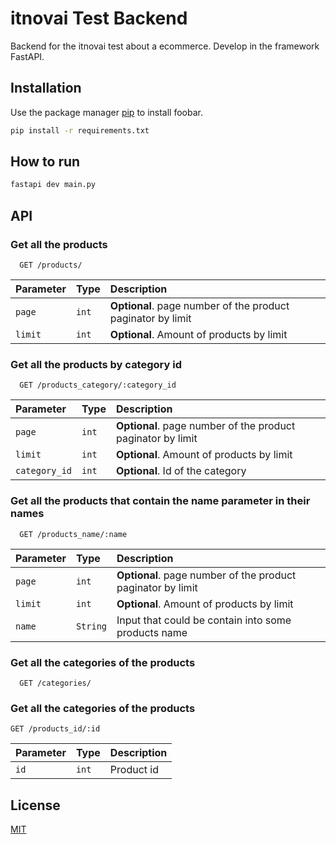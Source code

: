 # itnovai Test Backend

Backend for the itnovai test about a ecommerce. Develop in the framework FastAPI.
## Installation

Use the package manager [pip](https://pip.pypa.io/en/stable/) to install foobar.

```bash
pip install -r requirements.txt
```

## How to run

```bash
fastapi dev main.py
```

## API

### Get all the products

```http
  GET /products/
```

| Parameter | Type     | Description                |
| :-------- | :------- | :------------------------- |
| `page` | `int` | **Optional**. page number of the product paginator by limit |
| `limit` | `int` | **Optional**. Amount of products by limit|


### Get all the products by category id

```http
  GET /products_category/:category_id
```

| Parameter | Type     | Description                |
| :-------- | :------- | :------------------------- |
| `page` | `int` | **Optional**. page number of the product paginator by limit |
| `limit` | `int` | **Optional**. Amount of products by limit|
| `category_id` | `int` | **Optional**. Id of the category|


### Get all the products that contain the name parameter in their names
```http
  GET /products_name/:name
```

| Parameter | Type     | Description                |
| :-------- | :------- | :------------------------- |
| `page` | `int` | **Optional**. page number of the product paginator by limit |
| `limit` | `int` | **Optional**. Amount of products by limit|
| `name` | `String` | Input that could  be contain into some products name|

### Get all the categories of the products
```http
  GET /categories/
```
### Get all the categories of the products
```http
GET /products_id/:id
```
| Parameter | Type     | Description                |
| :-------- | :------- | :------------------------- |
| `id` | `int` |Product id |

## License

[MIT](https://choosealicense.com/licenses/mit/)
